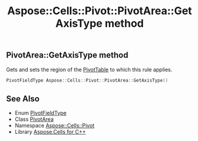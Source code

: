 ﻿---
title: Aspose::Cells::Pivot::PivotArea::GetAxisType method
linktitle: GetAxisType
second_title: Aspose.Cells for C++ API Reference
description: 'Aspose::Cells::Pivot::PivotArea::GetAxisType method. Gets and sets the region of the PivotTable to which this rule applies in C++.'
type: docs
weight: 1600
url: /cpp/aspose.cells.pivot/pivotarea/getaxistype/
---
## PivotArea::GetAxisType method


Gets and sets the region of the [PivotTable](../../pivottable/) to which this rule applies.

```cpp
PivotFieldType Aspose::Cells::Pivot::PivotArea::GetAxisType()
```

## See Also

* Enum [PivotFieldType](../../pivotfieldtype/)
* Class [PivotArea](../)
* Namespace [Aspose::Cells::Pivot](../../)
* Library [Aspose.Cells for C++](../../../)
